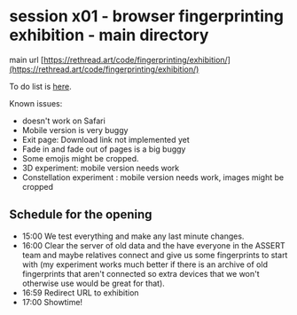 # session x01 - browser fingerprinting exhibition - main directory

main url [https://rethread.art/code/fingerprinting/exhibition/](https://rethread.art/code/fingerprinting/exhibition/)

To do list is [here](https://github.com/castor-software/rethread/issues/22).

Known issues:
* doesn't work on Safari
* Mobile version is very buggy
* Exit page: Download link not implemented yet
* Fade in and fade out of pages is a big buggy
* Some emojis might be cropped.
* 3D experiment: mobile version needs work
* Constellation experiment : mobile version needs work, images might be cropped


## Schedule for the opening
- 15:00 We test everything and make any last minute changes.
- 16:00 Clear the server of old data and the have everyone in the ASSERT team and maybe relatives connect and give us some fingerprints to start with (my experiment works much better if there is an archive of old fingerprints that aren't connected so extra devices that we won't otherwise use would be great for that).
- 16:59 Redirect URL to exhibition
- 17:00 Showtime!

